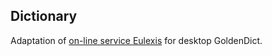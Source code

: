 ## Dictionary

Adaptation of [on-line service Eulexis](https://latin-dict.github.io/online/Eulexis.html) for desktop GoldenDict.
